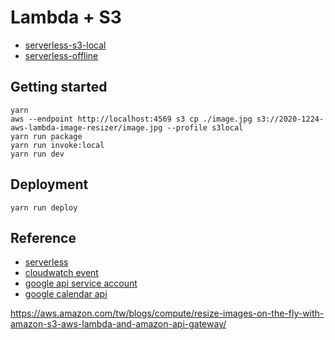 # Lambda + S3

- [serverless-s3-local](https://github.com/ar90n/serverless-s3-local)
- [serverless-offline](https://github.com/dherault/serverless-offline)

## Getting started

```
yarn
aws --endpoint http://localhost:4569 s3 cp ./image.jpg s3://2020-1224-aws-lambda-image-resizer/image.jpg --profile s3local
yarn run package
yarn run invoke:local
yarn run dev
```

## Deployment

```
yarn run deploy
```

## Reference

- [serverless](https://github.com/serverless/serverless)
- [cloudwatch event](https://www.serverless.com/framework/docs/providers/aws/events/cloudwatch-event/)
- [google api service account](https://cloud.google.com/docs/authentication/production)
- [google calendar api](https://developers.google.com/calendar/v3/reference)

https://aws.amazon.com/tw/blogs/compute/resize-images-on-the-fly-with-amazon-s3-aws-lambda-and-amazon-api-gateway/
